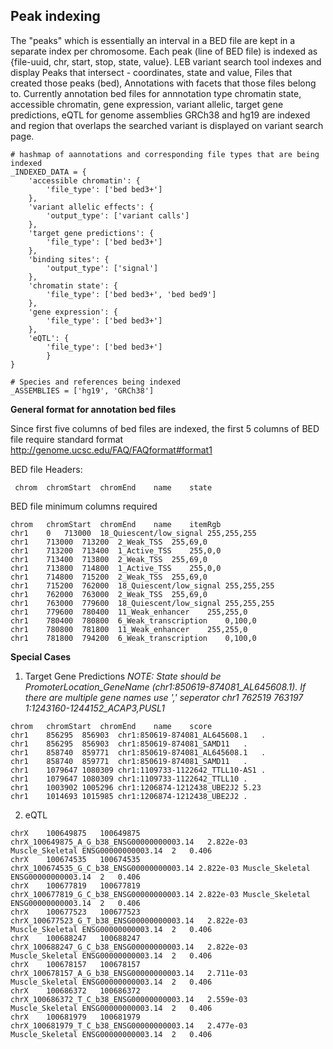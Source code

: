 
## Peak indexing

The "peaks" which is essentially an interval in a BED file are kept in a separate index per chromosome. Each peak (line of BED file) is indexed as {file-uuid, chr, start, stop, state, value}. LEB variant search tool indexes and display Peaks that intersect - coordinates, state and value, Files that created those peaks (bed), Annotations with facets that those files belong to. Currently annotation bed files for annnotation type chromatin state, accessible chromatin, gene expression,  variant allelic,  target gene predictions, eQTL for genome assemblies GRCh38 and hg19 are indexed and region that overlaps the searched variant is displayed on variant search page.

```
# hashmap of aannotations and corresponding file types that are being indexed                                                                                
_INDEXED_DATA = {
    'accessible chromatin': {
        'file_type': ['bed bed3+']
    },
    'variant allelic effects': {
        'output_type': ['variant calls']
    },
    'target gene predictions': {
        'file_type': ['bed bed3+']
    },
    'binding sites': {
        'output_type': ['signal']
    },
    'chromatin state': {
        'file_type': ['bed bed3+', 'bed bed9']
    },
    'gene expression': {
        'file_type': ['bed bed3+']
    },
    'eQTL': {
        'file_type': ['bed bed3+']
        }
}

# Species and references being indexed                                                                                                                       
_ASSEMBLIES = ['hg19', 'GRCh38']
```


**General format for annotation bed files** 

Since first five columns of bed files are indexed, the first 5 columns of BED file require standard format http://genome.ucsc.edu/FAQ/FAQformat#format1 

BED file Headers:
```
 chrom	chromStart	chromEnd	name	state
```

BED file minimum columns required
```
chrom	chromStart	chromEnd	name	itemRgb
chr1	0	713000	18_Quiescent/low_signal	255,255,255
chr1	713000	713200	2_Weak_TSS	255,69,0
chr1	713200	713400	1_Active_TSS	255,0,0
chr1	713400	713800	2_Weak_TSS	255,69,0
chr1	713800	714800	1_Active_TSS	255,0,0
chr1	714800	715200	2_Weak_TSS	255,69,0
chr1	715200	762000	18_Quiescent/low_signal	255,255,255
chr1	762000	763000	2_Weak_TSS	255,69,0
chr1	763000	779600	18_Quiescent/low_signal	255,255,255
chr1	779600	780400	11_Weak_enhancer	255,255,0
chr1	780400	780800	6_Weak_transcription	0,100,0
chr1	780800	781800	11_Weak_enhancer	255,255,0
chr1	781800	794200	6_Weak_transcription	0,100,0
```

**Special Cases**
1) Target Gene Predictions
*NOTE: State should be PromoterLocation_GeneName (chr1:850619-874081_AL645608.1). If there are multiple gene names use ',' seperator chr1	762519	763197	1:1243160-1244152_ACAP3,PUSL1*
```
chrom	chromStart	chromEnd	name	score
chr1	856295	856903	chr1:850619-874081_AL645608.1	.
chr1	856295	856903	chr1:850619-874081_SAMD11	.
chr1	858740	859771	chr1:850619-874081_AL645608.1	.
chr1	858740	859771	chr1:850619-874081_SAMD11	.
chr1	1079647	1080309	chr1:1109733-1122642_TTLL10-AS1	.
chr1	1079647	1080309	chr1:1109733-1122642_TTLL10	.
chr1	1003902	1005296	chr1:1206874-1212438_UBE2J2	5.23
chr1	1014693	1015985	chr1:1206874-1212438_UBE2J2	.
```

2) eQTL
```
chrX	100649875	100649875	chrX_100649875_A_G_b38_ENSG00000000003.14	2.822e-03	Muscle_Skeletal	ENSG00000000003.14	2	0.406
chrX	100674535	100674535	chrX_100674535_G_C_b38_ENSG00000000003.14 2.822e-03	Muscle_Skeletal	ENSG00000000003.14	2	0.406
chrX	100677819	100677819	chrX_100677819_G_C_b38_ENSG00000000003.14 2.822e-03	Muscle_Skeletal	ENSG00000000003.14	2	0.406
chrX	100677523	100677523	chrX_100677523_G_T_b38_ENSG00000000003.14	2.822e-03	Muscle_Skeletal	ENSG00000000003.14	2	0.406
chrX	100688247	100688247	chrX_100688247_G_C_b38_ENSG00000000003.14	2.822e-03	Muscle_Skeletal	ENSG00000000003.14	2	0.406
chrX	100678157	100678157	chrX_100678157_A_G_b38_ENSG00000000003.14	2.711e-03	Muscle_Skeletal	ENSG00000000003.14	2	0.406
chrX	100686372	100686372	chrX_100686372_T_C_b38_ENSG00000000003.14	2.559e-03	Muscle_Skeletal	ENSG00000000003.14	2	0.406
chrX	100681979	100681979	chrX_100681979_T_C_b38_ENSG00000000003.14	2.477e-03	Muscle_Skeletal	ENSG00000000003.14	2	0.406
```
